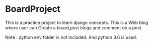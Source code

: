 # BoardProject

This is a practice project to learn django concepts.
This is a Web blog where user can Create a board,post blogs and comment on a post.

Note : python env folder is not included. And python 3.6 is used.
